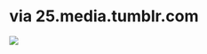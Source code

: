 <!--
id: 689433046
link: http://tumblr.atmos.org/post/689433046/via-25-media-tumblr-com
slug: via-25-media-tumblr-com
date: Fri Jun 11 2010 22:20:31 GMT-0700 (PDT)
publish: 2010-06-011
tags: 
title: via 25.media.tumblr.com
-->


via 25.media.tumblr.com
=======================

![](http://31.media.tumblr.com/tumblr_l3vyu7wWvu1qz4sngo1_500.jpg)

